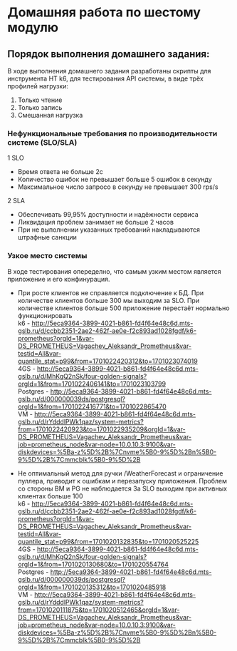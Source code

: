# Домашняя работа по шестому модулю

## Порядок выполнения домашнего задания:
В ходе выполнения домашнего задания разработаны скрипты для инструмента НТ k6, для тестирования API системы, в виде трёх профилей нагрузки:
1. Только чтение
2. Только запись
3. Смешанная нагрузка


### Нефункциональные требования по производительности системе (SLO/SLA)
1 SLO
* Время ответа не больше 2с
* Количество ошибок не превышает больше 5 ошибок в секунду
* Максимальное число запросо в секунду не превышает 300 rps/s

2 SLA 
* Обеспечивать 99,95% доступности и надёжности сервиса
* Ликвидация проблем занимает не больше 2 часов
* При не выполнении указанных требований накладываются штрафные санкции

### Узкое место системы
В ходе тестирования опеределно, что самым узким местом является приложение и его конфинурация.
* При росте клиентов не справляется подключение к БД. При количестве клиентов больше 300 мы выходим за SLO. При количестве клиентов больше 500 приложение перестаёт нормально функционировать  
k6 - http://5eca9364-3899-4021-b861-fd4f64e48c6d.mts-gslb.ru/d/ccbb2351-2ae2-462f-ae0e-f2c893ad1028fgdf/k6-prometheus?orgId=1&var-DS_PROMETHEUS=Vagachev_Aleksandr_Prometheus&var-testid=All&var-quantile_stat=p99&from=1701022420312&to=1701023074019  
4GS - http://5eca9364-3899-4021-b861-fd4f64e48c6d.mts-gslb.ru/d/MhKgQ2nSk/four-golden-signals?orgId=1&from=1701022406141&to=1701023103799  
Postgres - http://5eca9364-3899-4021-b861-fd4f64e48c6d.mts-gslb.ru/d/000000039ds/postgresql?orgId=1&from=1701022416771&to=1701022865470  
VM - http://5eca9364-3899-4021-b861-fd4f64e48c6d.mts-gslb.ru/d/rYdddlPWk1qaz/system-metrics?from=1701022420923&to=1701022935209&orgId=1&var-DS_PROMETHEUS=Vagachev_Aleksandr_Prometheus&var-job=prometheus_node&var-node=10.0.10.3:9100&var-diskdevices=%5Ba-z%5D%2B%7Cnvme%5B0-9%5D%2Bn%5B0-9%5D%2B%7Cmmcblk%5B0-9%5D%2B

* Не оптимальный метод для ручки /WeatherForecast и ограничение пуллера, приводит к ошибкам и перезапуску приложения. Проблем со стороны ВМ и PG не наблюдается
За SLO выходим при активных клиентах больше 100  
k6 - http://5eca9364-3899-4021-b861-fd4f64e48c6d.mts-gslb.ru/d/ccbb2351-2ae2-462f-ae0e-f2c893ad1028fgdf/k6-prometheus?orgId=1&var-DS_PROMETHEUS=Vagachev_Aleksandr_Prometheus&var-testid=All&var-quantile_stat=p99&from=1701020132835&to=1701020525225  
4GS - http://5eca9364-3899-4021-b861-fd4f64e48c6d.mts-gslb.ru/d/MhKgQ2nSk/four-golden-signals?orgId=1&from=1701020130680&to=1701020554764  
Postgres - http://5eca9364-3899-4021-b861-fd4f64e48c6d.mts-gslb.ru/d/000000039ds/postgresql?orgId=1&from=1701020135312&to=1701020485918  
VM - http://5eca9364-3899-4021-b861-fd4f64e48c6d.mts-gslb.ru/d/rYdddlPWk1qaz/system-metrics?from=1701020111875&to=1701020512465&orgId=1&var-DS_PROMETHEUS=Vagachev_Aleksandr_Prometheus&var-job=prometheus_node&var-node=10.0.10.3:9100&var-diskdevices=%5Ba-z%5D%2B%7Cnvme%5B0-9%5D%2Bn%5B0-9%5D%2B%7Cmmcblk%5B0-9%5D%2B
